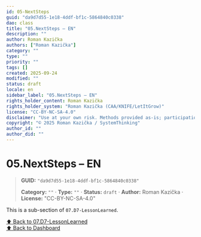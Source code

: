 ```yaml
---
id: 05-NextSteps
guid: "da9d7d55-1e18-4ddf-bf1c-5864840c0338"
dao: class
title: "05.NextSteps – EN"
description: ""
author: Roman Kazička
authors: ["Roman Kazička"]
category: ""
type: ""
priority: ""
tags: []
created: 2025-09-24
modified: ""
status: draft
locale: en
sidebar_label: "05.NextSteps – EN"
rights_holder_content: Roman Kazička
rights_holder_system: "Roman Kazička (CAA/KNIFE/LetItGrow)"
license: "CC-BY-NC-SA-4.0"
disclaimer: "Use at your own risk. Methods provided as-is; participation is voluntary and context-aware."
copyright: "© 2025 Roman Kazička / SystemThinking"
author_id: ""
author_did: ""
---
```

# 05.NextSteps – EN
<!-- fm-visible: start -->

> **GUID:** `"da9d7d55-1e18-4ddf-bf1c-5864840c0338"`
>   
> **Category:** `""` · **Type:** `""` · **Status:** `draft` · **Author:** Roman Kazička · **License:** "CC-BY-NC-SA-4.0"
<!-- fm-visible: end -->


This is a sub-section of `07.D7-LessonLearned`.

[⬆ Back to 07.D7-LessonLearned](../index.md)   
[⬆ Back to Dashboard](../../index.md)

